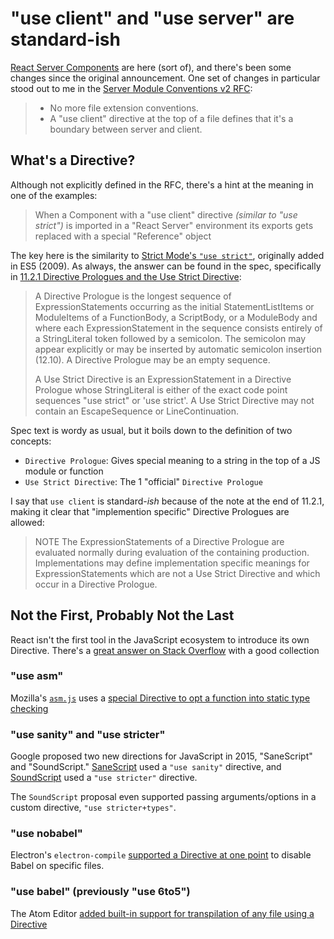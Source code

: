 <!---
title: "use client" and "use server" are standard-ish
description: React's magical "use client" and "use server" strings are standard JavaScript, but they're also...kind of not.
socialImage: https://user-images.githubusercontent.com/5233399/244180224-4add9944-1627-4de5-b0b8-e1d5c0e4436a.png
draft: true
-->

# "use client" and "use server" are standard-ish

[React Server Components](https://react.dev/blog/2023/03/22/react-labs-what-we-have-been-working-on-march-2023#react-server-components) are here (sort of), and there's been some changes since the original announcement. One set of changes in particular stood out to me in the [Server Module Conventions v2 RFC](https://github.com/reactjs/rfcs/pull/227):

> - No more file extension conventions.
> - A "use client" directive at the top of a file defines that it's a boundary between server and client.

## What's a Directive?
Although not explicitly defined in the RFC, there's a hint at the meaning in one of the examples:

> When a Component with a "use client" directive _(similar to "use strict")_ is imported in a "React Server" environment its exports gets replaced with a special "Reference" object

The key here is the similarity to [Strict Mode's `"use strict"`](https://developer.mozilla.org/en-US/docs/Web/JavaScript/Reference/Strict_mode), originally added in ES5 (2009). As always, the answer can be found in the spec, specifically in [11.2.1 Directive Prologues and the Use Strict Directive](https://tc39.es/ecma262/2023/#sec-directive-prologues-and-the-use-strict-directive):

> A Directive Prologue is the longest sequence of ExpressionStatements occurring as the initial StatementListItems or ModuleItems of a FunctionBody, a ScriptBody, or a ModuleBody and where each ExpressionStatement in the sequence consists entirely of a StringLiteral token followed by a semicolon. The semicolon may appear explicitly or may be inserted by automatic semicolon insertion (12.10). A Directive Prologue may be an empty sequence.
>
> A Use Strict Directive is an ExpressionStatement in a Directive Prologue whose StringLiteral is either of the exact code point sequences "use strict" or 'use strict'. A Use Strict Directive may not contain an EscapeSequence or LineContinuation.

Spec text is wordy as usual, but it boils down to the definition of two concepts:

- `Directive Prologue`: Gives special meaning to a string in the top of a JS module or function
- `Use Strict Directive`: The 1 "official" `Directive Prologue`

I say that `use client` is standard-_ish_ because of the note at the end of 11.2.1, making it clear that "implemention specific" Directive Prologues are allowed:

> NOTE The ExpressionStatements of a Directive Prologue are evaluated normally during evaluation of the containing production. Implementations may define implementation specific meanings for ExpressionStatements which are not a Use Strict Directive and which occur in a Directive Prologue.

## Not the First, Probably Not the Last

React isn't the first tool in the JavaScript ecosystem to introduce its own Directive. There's a [great answer on Stack Overflow](https://stackoverflow.com/a/37535869) with a good collection

### "use asm"

Mozilla's [`asm.js`](https://en.wikipedia.org/wiki/Asm.js) uses a [special Directive to opt a function into static type checking](http://asmjs.org/spec/latest/#validation)

### "use sanity" and "use stricter"

Google proposed two new directions for JavaScript in 2015, "SaneScript" and "SoundScript." [SaneScript](https://github.com/tc39/notes/blob/main/meetings/2015-01/JSExperimentalDirections.pdf) used a `"use sanity"` directive, and [SoundScript](https://2ality.com/2015/02/soundscript.html) used a `"use stricter"` directive.

The `SoundScript` proposal even supported passing arguments/options in a custom directive, `"use stricter+types"`.

### "use nobabel"

Electron's `electron-compile` [supported a Directive at one point](https://github.com/atom/atom/issues/8416#issuecomment-131979794) to disable Babel on specific files.

### "use babel" (previously "use 6to5")

The Atom Editor [added built-in support for transpilation of any file using a Directive](http://web.archive.org/web/20151226200823/http://blog.atom.io/2015/02/04/built-in-6to5.html)

